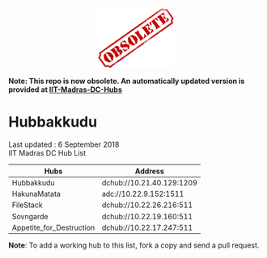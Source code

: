 <p align="center">
  <img src="obsolete.png" alt="OBSOLETE" width="150"/>
</p>

**Note: This repo is now obsolete. An automatically updated version is provided at [IIT-Madras-DC-Hubs](https://github.com/katzNplotkin/IIT-Madras-DC-Hubs)**

# Hubbakkudu
Last updated : 6 September 2018   
IIT Madras DC Hub List   

Hubs | Address  
--- | ---  
Hubbakkudu  | dchub://10.21.40.129:1209   
HakunaMatata  | adc://10.22.9.152:1511   
FileStack  |  dchub://10.22.26.216:511	   
Sovngarde  |  dchub://10.22.19.160:511	
Appetite_for_Destruction  |  dchub://10.22.17.247:511	 




**Note**: To add a working hub to this list, fork a copy and send a pull request.
